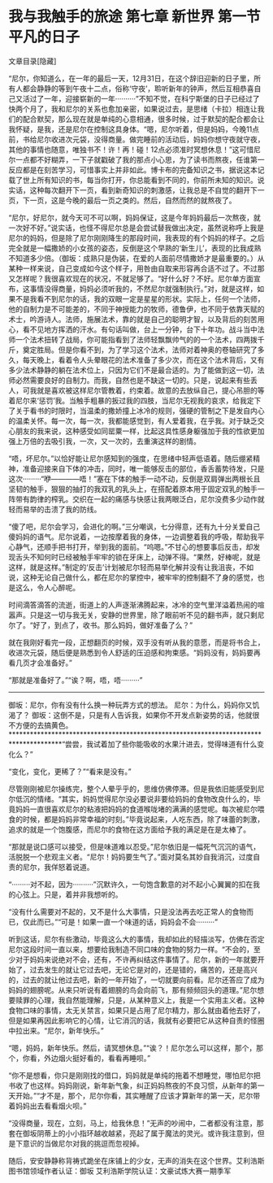 # 我与我触手的旅途 第七章 新世界 第一节 平凡的日子

文章目录[隐藏] 

“尼尔，你知道么，在一年的最后一天，12月31日，在这个辞旧迎新的日子里，所有人都会静静的等到午夜十二点，俗称‘守夜’，聆听新年的钟声，然后互相恭喜自己又活过了一年，迎接崭新的一年··········”不知不觉，在科宁斯堡的日子已经过了快两个月了，我和尼尔的关系也愈加亲密，如果说过去，是思绪（卡拉）相连让我们的配合默契，那么现在就是单纯的心意相通，很多时候，过于默契的配合都会让我怀疑，是我，还是尼尔在控制这具身体。“嗯，尼尔听着，但是妈妈，今晚11点前，书给尼尔收进次元袋，没得商量。做完睡前的活动后，妈妈你想守夜就守夜，其他的事情也随意，唯独书不！许！再！碰！12点必须准时冥想休息！”这可惜尼尔一点都不好糊弄，一下子就戳破了我的那点小心思，为了读书而熬夜，任谁第一反应都是在刻苦学习，可惜事实上并非如此。博卡布的完备知识之书，据说这本记载了世上所有知识的书，每当你打开，你总能看到不同的，你前所未知的知识。说实话，这种每次翻开下一页，看到新奇知识的刺激感，让我总是不自觉的翻开下一页，下一页，这是今晚的最后一页之类的。然后，自然而然的就熬夜了。

“尼尔，好尼尔，就今天可不可以啊，妈妈保证，这是今年妈妈最后一次熬夜，就一次好不好。”说实话，也怪不得尼尔总是会尝试替我做出决定，虽然说称呼上我是尼尔的妈妈，但是除了尼尔刚刚降生的那段时间，我表现的有个妈妈的样子。之后完全就是一幅撒娇的小女孩的姿态，反倒是这个早熟的‘新生儿’，表现的比我成熟不知道多少倍。（御坂：成熟只是伪装，在爱的人面前尽情撒娇才是最重要的。）从某种一样来说，自己变成如今这个样子，用咎由自取来形容再合适不过了。不过那又怎样呢？我很喜欢现在的状况，不就足够了。“好什么好？不好。尼尔单方面宣布，这事情没得商量，妈妈必须听我的，不然尼尔就强制执行。”对，就是这样，如果不是我看不到尼尔的话，我的双眼一定是星星的形状。实际上，任何一个法师，他的自制力是不可能差的，不同于神授能力的牧师，德鲁伊，也不同于依靠天赋的术士，吟游诗人。法师，施展法术，靠的就是自己的聪明才智，以及背后的刻苦用心，看不见地方挥洒的汗水。有句话叫做，台上一分钟，台下十年功。战斗当中法师一个法术扭转了战局，你可能指看到了法师轻飘飘帅气的的一个法术，四两拨千斤，奠定胜局。但是你看不到，为了学习这个法术，法师对着神奥的卷轴研究了多久，每天晚上，看着令人头晕眼花的法术准备了多少次，而在这个法术背后，又有多少法术静静的躺在法术位上，只因为它们不是最合适的。为了能做到这一切，法师必然需要良好的自制力。而我，自然也是不缺这一切的。只是，说起来有些丢人，可我就是喜欢被这样尼尔管教着，约束着。故意的去放纵自己，提心吊胆的等着尼尔来‘惩罚’我。当触手粗暴的扳过我的四肢，当尼尔无视我的哀求，给我定下了关于看书的时限时，当温柔的撒娇撞上冰冷的规则，强硬的管制之下是发自内心的温柔关怀。每一次，每一次，我都能感觉到，有人爱着我，在乎我。对于缺乏交心朋友的我来说，这种感受如同罂粟一样，比起这具性感身躯强加于我的性欲更加强上万倍的去吸引我，一次，又一次的，去重演这样的剧情。

“唔，坏尼尔。”以恰好能让尼尔感知到的强度，在思绪中轻声低语着。随后绷紧精神，准备迎接来自下体的冲击，同时，唯一能够反击的部位，香舌蓄势待发，只是这次·········“咿————唔！”塞在下体的触手一动不动，反倒是双肩弹出两根长且坚韧的触手，狠狠的抽打的我双乳的乳头上，在搭配着原本用于固定双乳的触手一阵带有韵律的榨乳。交织在一起的痛感与快感让我两眼泛白，尼尔没费多少动作就轻而易举的击溃了我的防线。

“傻了吧，尼尔会学习，会进化的啊。”三分嘲讽，七分得意，还有九十分关爱自己傻妈妈的语气。尼尔说着，一边按摩着我的身体，一边调整着我的呼吸，帮助我平心静气，还顺手把书打开，举到我的面前。“呜嗯。”不甘心的想要事后反击，却发现舌头不知何时已经被触手牢牢的锁在牙床上，动弹不得。“果然，好棒呢，就是这样，就是这样。”制定的‘反击’计划被尼尔轻而易举化解并没有让我沮丧，不如说，这种无论自己做什么，都在尼尔的掌控中，被牢牢的控制翻不了身的感觉，也是这么，令人心醉呢。

时间滴答滴答的流逝，街道上的人声逐渐沸腾起来，冰冷的空气里洋溢着热闹的喧嚣声。只是这一切与我无关，安静的世界里，除了眼前听不见的翻书声，就只剩尼尔了。“好了，到点了，收书。那么妈妈，做好准备了么？”

就在我刚好看完一段，正想翻页的时候，双手没有听从我的意愿，而是将书合上，收进次元袋，随后便是熟悉到令人舒适的压迫感和拘束感。“妈妈没有，妈妈要再看几页才会准备好。”

“那就是准备好了。”“诶？啊，唔，唔·········”

**************************************************************************************
御坂：尼尔，你有没有什么换一种玩弄方式的想法。
尼尔：为什么，妈妈你又饥渴了？
御坂：这倒不是，只是有人告诉我，如果你不开发点新姿势的话，他就很不方便的去搞黄色。
**************************************************************************************“尝尝，我试着加了些你能吸收的水果汁进去，觉得味道有什么变化么？”

“变化，变化，更稀了？”“看来是没有。”

尽管刚刚被尼尔操练完，整个人晕乎乎的，思维仿佛停滞。但是我依旧能感受到尼尔低沉的情绪。“其实，妈妈觉得尼尔没必要说非要给妈妈的食物改良什么的，毕竟妈妈一直很喜欢尼尔的粘液把妈妈的食道喉咙堵的满满的感觉呢。每次被尼尔喂食的时候，都是妈妈非常幸福的时刻。”毕竟说起来，人吃东西，除了味蕾的刺激，追求的就是一个饱腹感，而尼尔的食物在这方面给予我的满足是在是太棒了。

“那就是说口感可以接受，但是味道难以忍受。”尼尔依旧是一幅死气沉沉的语气，活脱脱一个悲观主义者。“尼尔！妈妈要生气了。”面对莫名其妙自我消沉，过度自责的尼尔，我佯怒着说道。

“·········对不起，因为··········”沉默许久，一句饱含歉意的对不起小心翼翼的扣在我的心弦上。只是，着并非我想听的。

“没有什么需要对不起的，又不是什么大事情，只是没法再去吃正常人的食物而已，仅此而已。”“可是！如果一直一个味道的话，妈妈会不会·········”

听到这话，尼尔有些激动，毕竟这么大的事情，我却如此的轻描淡写，仿佛在否定尼尔这段时间一直以来，想要给我制造不同口味的食物的努力一样。“不会的，至少对于妈妈来说绝对不会，还有，不许再纠结这件事情了。尼尔，新的一年就要开始了，过去发生的就让它过去吧，无论它是对的，还是错的，痛苦的，还是高兴的，过去的就让他过去吧，新的一年开始了，一切就要向前看。尼尔还答应了成为妈妈的翅膀呢。从来只听说有着翅膀的鸟会向前飞，那有频频回头的道理。”尼尔想要赎罪的心理，我自然能理解，只是，从某种意义上，我是一个实用主义者。这种食物口味的事情，太无关禁言，如果只是占用了尼尔精力，那么就由着他去好了，但是如果再因此影响它的心情，让它消沉的话，我就有必要把它从这种自责的怪圈中拉出来。“尼尔，新年快乐。”

“嗯，妈妈，新年快乐。然后，请冥想休息。”“诶？！尼尔怎么可以这样，那个，那个，你看，外边烟火挺好看的，看看再睡呗。”

“你不是想看，你只是刚刚找的借口，妈妈就是单纯的拖着不想睡觉，哪怕尼尔把书收了也这样。妈妈刚说，新年新气象，纠正妈妈熬夜的不良习惯，从新年的第一天开始。”“才不是，那个，尼尔你看，其实睡醒了应该才算新年的第一天，尼尔带着妈妈出去看看烟火呗。”

“没得商量，现在，立刻，马上，给我休息！”无声的吵闹中，二者都没有注意，那套在御坂阴蒂上的小小指环越收越紧，亮起了属于魔法的灵光。或许我注意到，但是下意识的当做尼尔对我的挑逗而忽视掉。

随后，安安静静称背祷式跪坐在床铺上的少女，无声的消失在这个世界。艾利浩斯图书馆领域作者认证：御坂
艾利浩斯学院认证：文豪试炼大赛一期季军

